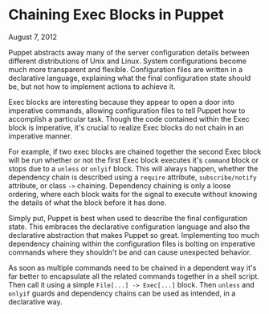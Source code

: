 Chaining Exec Blocks in Puppet
==============================

August 7, 2012

Puppet abstracts away many of the server configuration details between different distributions of Unix and Linux. System configurations become much more transparent and flexible. Configuration files are written in a declarative language, explaining what the final configuration state should be, but not how to implement actions to achieve it.

Exec blocks are interesting because they appear to open a door into imperative commands, allowing configuration files to tell Puppet how to accomplish a particular task. Though the code contained within the Exec block is imperative, it's crucial to realize Exec blocks do not chain in an imperative manner. 

For example, if two exec blocks are chained together the second Exec block will be run whether or not the first Exec block executes it's `command` block or stops due to a `unless` or `onlyif` block. This will always happen, whether the dependency chain is described using a `require` attribute, `subscribe/notify` attribute, or class `->` chaining. Dependency chaining is only a loose ordering, where each block waits for the signal to execute without knowing the details of what the block before it has done.

Simply put, Puppet is best when used to describe the final configuration state. This embraces the declarative configuration language and also the declarative abstraction that makes Puppet so great. Implementing too much dependency chaining within the configuration files is bolting on imperative commands where they shouldn't be and can cause unexpected behavior.

As soon as multiple commands need to be chained in a dependent way it's far better to encapsulate all the related commands together in a shell script. Then call it using a simple `File[...] -> Exec[...]` block. Then `unless` and `onlyif` guards and dependency chains can be used as intended, in a declarative way.
